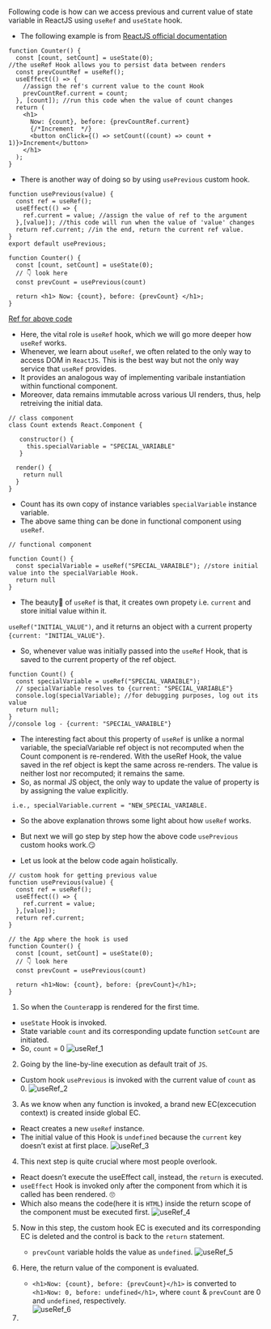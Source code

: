 Following code is how can we access previous and current value of state variable in ReactJS using `useRef` and `useState` hook.

- The following example is from [ReactJS official documentation](https://reactjs.org/docs/hooks-faq.html#how-to-get-the-previous-props-or-state)
```
function Counter() {
  const [count, setCount] = useState(0);
//the useRef Hook allows you to persist data between renders
  const prevCountRef = useRef();
  useEffect(() => {
    //assign the ref's current value to the count Hook
    prevCountRef.current = count;
  }, [count]); //run this code when the value of count changes
  return (
    <h1>
      Now: {count}, before: {prevCountRef.current}
      {/*Increment  */}
      <button onClick={() => setCount((count) => count + 1)}>Increment</button>
    </h1>
  );
}
```

- There is another way of doing so by using `usePrevious` custom hook.

```
function usePrevious(value) {
  const ref = useRef();
  useEffect(() => {
    ref.current = value; //assign the value of ref to the argument
  },[value]); //this code will run when the value of 'value' changes
  return ref.current; //in the end, return the current ref value.
}
export default usePrevious;

function Counter() {
  const [count, setCount] = useState(0);
  // 👇 look here
  const prevCount = usePrevious(count)

  return <h1> Now: {count}, before: {prevCount} </h1>;
}
```
[Ref for above code](https://blog.logrocket.com/accessing-previous-props-state-react-hooks/)
- Here, the vital role is `useRef` hook, which we will go more deeper how `useRef` works.
- Whenever, we learn about `useRef`, we often related to the only way to access DOM in `ReactJS`. This is the best way but not the only way service that `useRef` provides.
- It provides an analogous way of implementing varibale instantiation within functional component.
- Moreover, data remains immutable across various UI renders, thus, help retreiving the initial data. 

```
// class component 
class Count extends React.Component {

   constructor() {
     this.specialVariable = "SPECIAL_VARIABLE"
   }

  render() {
    return null
  }
}
```
- Count has its own copy of instance variables `specialVariable` instance variable.
- The above same thing can be done in functional component using `useRef`.
```
// functional component 

function Count() {
  const specialVariable = useRef("SPECIAL_VARAIBLE"); //store initial value into the specialVariable Hook. 
  return null
}
```
- The beauty💖 of `useRef` is that, it creates own propety i.e. `current` and store initial value within it. 
 
`useRef("INITIAL_VALUE")`, and it returns an object with a current property `{current: "INITIAL_VALUE"}`.

- So, whenever value was initially passed into the `useRef` Hook, that is saved to the current property of the ref object.
```
function Count() {
  const specialVariable = useRef("SPECIAL_VARAIBLE");
  // specialVariable resolves to {current: "SPECIAL_VARIABLE"}
  console.log(specialVariable); //for debugging purposes, log out its value
  return null;
}
//console log - {current: "SPECIAL_VARAIBLE"}
```
- The interesting fact about this property of `useRef` is unlike a normal variable, the specialVariable ref object is not recomputed when the Count component is re-rendered. With the useRef Hook, the value saved in the ref object is kept the same across re-renders. The value is neither lost nor recomputed; it remains the same.
- So, as normal JS object, the only way to update the value of property is by assigning the value explicitly. 
```
 i.e., specialVariable.current = "NEW_SPECIAL_VARIABLE.
```

- So the above explanation throws some light about how `useRef` works. 
- But next we will go step by step how the above code `usePrevious` custom hooks work.😏

- Let us look at the below code again holistically.

```
// custom hook for getting previous value 
function usePrevious(value) {
  const ref = useRef();
  useEffect(() => {
    ref.current = value;
  },[value]);
  return ref.current;
}

// the App where the hook is used 
function Counter() {
  const [count, setCount] = useState(0);
  // 👇 look here
  const prevCount = usePrevious(count)

  return <h1>Now: {count}, before: {prevCount}</h1>;
}
```

1. So when the `Counter`app is rendered for the first time.
 - `useState` Hook is invoked.
 - State variable `count` and its corresponding update function `setCount` are initiated.
 - So, `count` = 0
![useRef_1](https://user-images.githubusercontent.com/71059909/210546980-d32cf4e9-df5b-46eb-bc77-2ab613171236.JPG)

2. Going by the line-by-line execution as default trait of `JS`.
 - Custom hook `usePrevious` is invoked with the current value of `count` as 0.
![useRef_2](https://user-images.githubusercontent.com/71059909/210548245-32391b3b-dc1d-4064-9c20-78d587694b25.JPG)

3. As we know when any function is invoked, a brand new EC(excecution context) is created inside global EC.
 -  React creates a new `useRef` instance.
 -  The initial value of this Hook is `undefined` because the `current` key doesn’t exist at first place.
 ![useRef_3](https://user-images.githubusercontent.com/71059909/210549425-47916aee-f342-4bfd-b4bf-6861d2a18fe2.JPG)
 
4. This next step is quite crucial where most people overlook.
 - React doesn’t execute the useEffect call, instead, the `return` is executed.
 - `useEffect` Hook is invoked only after the component from which it is called has been rendered. 🙄
 - Which also means the code(here it is `HTML`) inside the return scope of the component must be executed first.
 ![useRef_4](https://user-images.githubusercontent.com/71059909/210553899-5d6f5a8e-b7f7-44f9-95e4-83ba51ec8228.JPG)

5. Now in this step, the custom hook EC is executed and its corresponding EC is deleted and the control is back to the `return` statement. 
   - `prevCount` variable holds the value as `undefined`.
   ![useRef_5](https://user-images.githubusercontent.com/71059909/210555736-5a102ca4-3f9f-417a-aeee-6175f11e4d7e.JPG)
   
6. Here, the return value of the component is evaluated.
   - `<h1>Now: {count}, before: {prevCount}</h1>` is converted to `<h1>Now: 0, before: undefined</h1>`, where `count` & `prevCount` are 0 and `undefined`, respectively.  
    ![useRef_6](https://user-images.githubusercontent.com/71059909/210556852-a6b3f413-f047-4842-a67f-c836eeef3d26.JPG)
    
7.     




 


